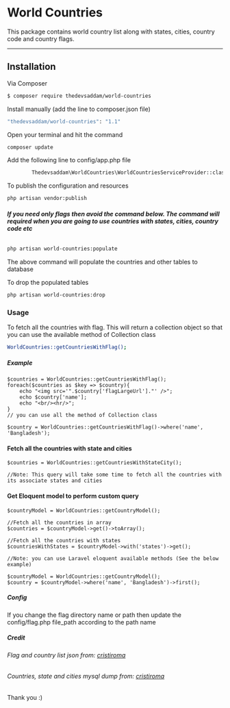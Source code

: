 World Countries
===================


This package contains world country list along with states, cities, country code and country flags.

----------


Installation
-------------
Via Composer

``` bash
$ composer require thedevsaddam/world-countries
```
Install manually (add the line to composer.json file)
``` bash
"thedevsaddam/world-countries": "1.1"
```
Open your terminal and hit the command
```bash
composer update
```

Add the following line to config/app.php file

```bash
        Thedevsaddam\WorldCountries\WorldCountriesServiceProvider::class,

```
To publish the configuration and resources

```bash
php artisan vendor:publish
```

###### ***If you need only flags then avoid the command below. The command will required when you are going to use countries with states, cities, country code etc***
```bash
php artisan world-countries:populate
```
The above command will populate the countries and other tables to database

To drop the populated tables
```bash
php artisan world-countries:drop
```

### **Usage**
To fetch all the countries with flag. This will return a collection object so that you can use the available method of Collection class

```bash
WorldCountries::getCountriesWithFlag();
```


##### Example
```
$countries = WorldCountries::getCountriesWithFlag();
foreach($countries as $key => $country){
    echo "<img src='".$country['flagLargeUrl']."' />";
    echo $country['name'];
    echo "<br/><hr/>";
}
// you can use all the method of Collection class

$country = WorldCountries::getCountriesWithFlag()->where('name', 'Bangladesh');
```

#### Fetch all the countries with  state and cities ####
```
$countries = WorldCountries::getCountriesWithStateCity();

//Note: This query will take some time to fetch all the countries with its associate states and cities

```
#### Get Eloquent model to perform custom query

```
$countryModel = WorldCountries::getCountryModel();

//Fetch all the countries in array
$countries = $countryModel->get()->toArray();

//Fetch all the countries with states
$countriesWithStates = $countryModel->with('states')->get();

//Note: you can use Laravel eloquent available methods (See the below example)

$countryModel = WorldCountries::getCountryModel();
$country = $countryModel->where('name', 'Bangladesh')->first();
```

##### Config
If you change the flag directory name or path then update the config/flag.php file_path according to the path name

##### Credit

###### Flag and country list json from: [cristiroma](https://github.com/cristiroma/countries)

###### Countries, state and cities mysql dump from: [cristiroma](https://github.com/cristiroma/countries)

Thank you :)